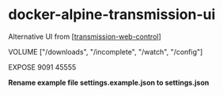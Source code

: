 # docker-alpine-transmission-ui
Alternative UI from [[transmission-web-control](https://github.com/ronggang/transmission-web-control)]

VOLUME ["/downloads", "/incomplete", "/watch", "/config"]

EXPOSE 9091 45555

**Rename example file settings.example.json to settings.json**

